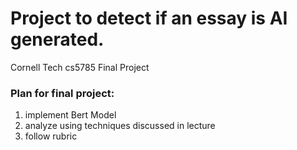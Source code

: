 # Project to detect if an essay is AI generated.
Cornell Tech cs5785 Final Project

### Plan for final project:

1. implement Bert Model
2. analyze using techniques discussed in lecture
3. follow rubric